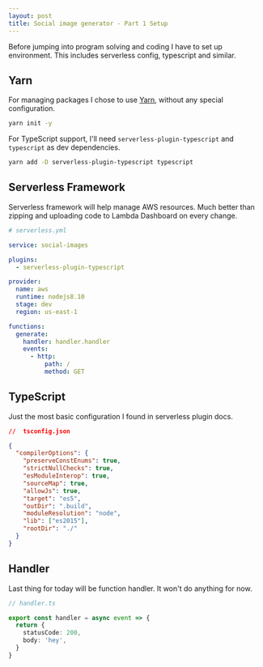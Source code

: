 ```yaml
---
layout: post
title: Social image generator - Part 1 Setup
---
```


Before jumping into program solving and coding I have to set up environment. This includes serverless config, typescript and similar.

## Yarn

For managing packages I chose to use [Yarn](https://yarnpkg.com/lang/en/), without any special configuration.

```bash
yarn init -y
```

For TypeScript support, I'll need `serverless-plugin-typescript` and `typescript` as dev dependencies.

```bash
yarn add -D serverless-plugin-typescript typescript
```

## Serverless Framework

Serverless framework will help manage AWS resources. Much better than zipping and uploading code to Lambda Dashboard on every change.

```yaml
# serverless.yml

service: social-images

plugins:
  - serverless-plugin-typescript

provider:
  name: aws
  runtime: nodejs8.10
  stage: dev
  region: us-east-1

functions:
  generate:
    handler: handler.handler
    events:
      - http:
          path: /
          method: GET
```

## TypeScript

Just the most basic configuration I found in serverless plugin docs.

```json
//  tsconfig.json

{
  "compilerOptions": {
    "preserveConstEnums": true,
    "strictNullChecks": true,
    "esModuleInterop": true,
    "sourceMap": true,
    "allowJs": true,
    "target": "es5",
    "outDir": ".build",
    "moduleResolution": "node",
    "lib": ["es2015"],
    "rootDir": "./"
  }
}
```

## Handler

Last thing for today will be function handler. It won't do anything for now.

```typescript
// handler.ts

export const handler = async event => {
  return {
    statusCode: 200,
    body: 'hey',
  }
}
```

